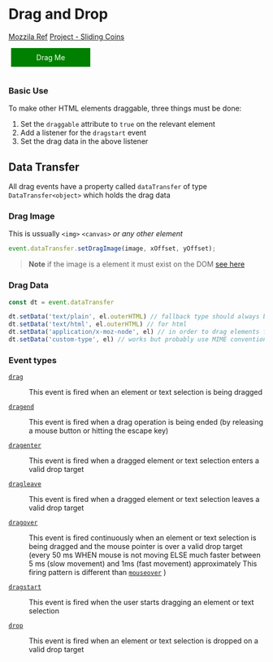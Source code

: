 <head>
 
  <link 
    href="https://fonts.googleapis.com/css?family=Fira+Mono:500&display=swap" 
    rel="stylesheet">
    <script src="https://code.jquery.com/jquery-3.5.1.min.js" integrity="sha256-9/aliU8dGd2tb6OSsuzixeV4y/faTqgFtohetphbbj0=" crossorigin="anonymous"></script>
<style> 
body ::selection {
  /*highlighting*/
  background: transparent;
  text-shadow: 
    1px  0px 1px ,
    0px  1px 1px ,
    -1px  0px 1px ,
    0px -1px 1px ,
    0px  1px black ,
    1px  0px black ,
    -1px  0px black ,
    0px -1px black ;
  text-outline: black;  
}

</style>
</head>

# Drag and Drop

[Mozzila Ref](https://developer.mozilla.org/en-US/docs/Web/API/HTML_Drag_and_Drop_API)
[Project - Sliding Coins](./sliding_coins.md)

<style>
.drag-and-drop{
  outline: none;
  text-decoration: none;
  display: inline-block;
  margin-left: 1%;
  margin-bottom: 1em;
  text-align: center;
  padding: 10px;
  box-sizing: border-box;
  width: 31%;
  color: white;
  background: green;
}
</style>


<!-- Toodo: drop zone -->

<div class="drag-and-drop" id="drag" draggable="true">Drag Me</div>

### Basic Use

To make other HTML elements draggable, three things must be done:

1. Set the `draggable` attribute to `true` on the relevant element
1. Add a listener for the `dragstart` event
1. Set the drag data in the above listener

## Data Transfer

All drag events have a property called `dataTransfer` of type `DataTransfer<object>` which holds the drag data

### Drag Image 

This is ussually `<img>` `<canvas>` *or any other element*
```js
event.dataTransfer.setDragImage(image, xOffset, yOffset);
```
> **Note** if the image is a element it must exist on the DOM [see here](https://www.kryogenix.org/code/browser/custom-drag-image.html)

### Drag Data

```js
const dt = event.dataTransfer

dt.setData('text/plain', el.outerHTML) // fallback type should always be used
dt.setData('text/html', el.outerHTML) // for html
dt.setData('application/x-moz-node', el) // in order to drag elements firefox says security risk
dt.setData('custom-type', el) // works but probably use MIME conventions
```


### Event types
<dl>
<dt id="drag"><a href="/en-US/docs/Web/API/HTMLElement/drag_event" title="drag"><code>drag</code></a></dt>
<dd>
  <p>This event is fired when an element or text selection is being dragged</p>
</dd>
<dt id="dragend"><a href="/en-US/docs/Web/API/HTMLElement/dragend_event" title="dragend"><code>dragend</code></a></dt>
<dd>
  <p>This event is fired when a drag operation is being ended (by releasing a mouse button or hitting the escape key)</p>
</dd>
<dt id="dragenter"><a href="/en-US/docs/Web/API/HTMLElement/dragenter_event" title="dragenter"><code>dragenter</code></a></dt>
<dd>
  <p>This event is fired when a dragged element or text selection enters a valid drop target</p>
</dd>
<dt id="dragleave"><a href="/en-US/docs/Web/API/HTMLElement/dragleave_event" title="dragleave"><code>dragleave</code></a></dt>
<dd>
  <p>This event is fired when a dragged element or text selection leaves a valid drop target</p>
</dd>
<dt id="dragover"><a href="/en-US/docs/Web/API/HTMLElement/dragover_event" title="dragover"><code>dragover</code></a></dt>
<dd>
  <p>This event is fired continuously when an element or text selection is being dragged and the mouse pointer is over a valid drop target (every 50 ms WHEN mouse is not moving ELSE much faster between 5 ms (slow movement) and 1ms (fast movement) approximately This firing pattern is different than <a href="/en-US/docs/Web/API/Element/mouseover_event" title="mouseover"><code>mouseover</code></a> )</p>
</dd>
<dt id="dragstart"><a href="/en-US/docs/Web/API/HTMLElement/dragstart_event" title="dragstart"><code>dragstart</code></a></dt>
<dd>
  <p>This event is fired when the user starts dragging an element or text selection</p>
</dd>
<dt id="drop"><a href="/en-US/docs/Web/API/HTMLElement/drop_event" title="drop"><code>drop</code></a></dt>
<dd>
  <p>This event is fired when an element or text selection is dropped on a valid drop target</p>
</dd>
</dl>


<script>
const el = document.getElementById('drag');
el.addEventListener('drag', () => {
  el.style = 'background:red';
  console.log('Drag event fired');
})
el.addEventListener('dragend', () => {
  el.style = 'background:green';
  console.log('Drag event fired');
})
</script>